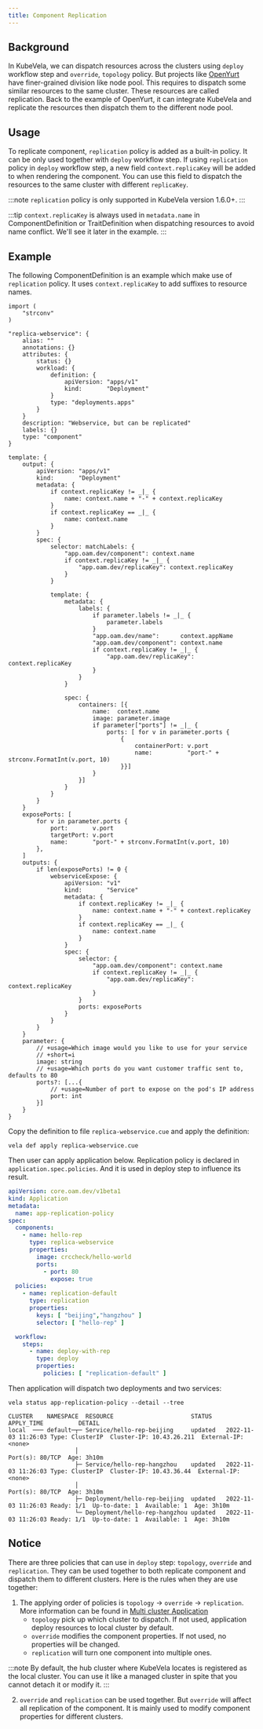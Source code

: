 ```yaml
---
title: Component Replication
---
```


## Background

In KubeVela, we can dispatch resources across the clusters using `deploy` workflow step and `override`, `topology`
policy.
But projects like [OpenYurt](https://openyurt.io) have finer-grained division like node pool. This requires to dispatch
some similar resources to the same cluster.
These resources are called replication. Back to the example of OpenYurt, it can integrate KubeVela and replicate the
resources then dispatch them to the different node pool.

## Usage

To replicate component, `replication` policy is added as a built-in policy. It can be only used together with `deploy`
workflow step.
If using `replication` policy in `deploy` workflow step, a new field `context.replicaKey` will be added to when
rendering the component. You can use this field to dispatch the resources to the same cluster with
different `replicaKey`.

:::note
`replication` policy is only supported in KubeVela version 1.6.0+.
:::

:::tip
`context.replicaKey` is always used in `metadata.name` in ComponentDefinition or TraitDefinition when dispatching
resources to avoid name conflict. We'll see it later in the example.
:::

## Example

The following ComponentDefinition is an example which make use of `replication` policy. It uses `context.replicaKey` to
add suffixes to resource names.

```cue
import (
	"strconv"
)

"replica-webservice": {
	alias: ""
	annotations: {}
	attributes: {
		status: {}
		workload: {
			definition: {
				apiVersion: "apps/v1"
				kind:       "Deployment"
			}
			type: "deployments.apps"
		}
	}
	description: "Webservice, but can be replicated"
	labels: {}
	type: "component"
}

template: {
	output: {
		apiVersion: "apps/v1"
		kind:       "Deployment"
		metadata: {
			if context.replicaKey != _|_ {
				name: context.name + "-" + context.replicaKey
			}
			if context.replicaKey == _|_ {
				name: context.name
			}
		}
		spec: {
			selector: matchLabels: {
				"app.oam.dev/component": context.name
				if context.replicaKey != _|_ {
					"app.oam.dev/replicaKey": context.replicaKey
				}
			}

			template: {
				metadata: {
					labels: {
						if parameter.labels != _|_ {
							parameter.labels
						}
						"app.oam.dev/name":      context.appName
						"app.oam.dev/component": context.name
						if context.replicaKey != _|_ {
							"app.oam.dev/replicaKey": context.replicaKey
						}
					}
				}

				spec: {
					containers: [{
						name:  context.name
						image: parameter.image
						if parameter["ports"] != _|_ {
							ports: [ for v in parameter.ports {
								{
									containerPort: v.port
									name:          "port-" + strconv.FormatInt(v.port, 10)
								}}]
						}
					}]
				}
			}
		}
	}
	exposePorts: [
		for v in parameter.ports {
			port:       v.port
			targetPort: v.port
			name:       "port-" + strconv.FormatInt(v.port, 10)
		},
	]
	outputs: {
		if len(exposePorts) != 0 {
			webserviceExpose: {
				apiVersion: "v1"
				kind:       "Service"
				metadata: {
					if context.replicaKey != _|_ {
						name: context.name + "-" + context.replicaKey
					}
					if context.replicaKey == _|_ {
						name: context.name
					}
				}
				spec: {
					selector: {
						"app.oam.dev/component": context.name
						if context.replicaKey != _|_ {
							"app.oam.dev/replicaKey": context.replicaKey
						}
					}
					ports: exposePorts
				}
			}
		}
	}
	parameter: {
		// +usage=Which image would you like to use for your service
		// +short=i
		image: string
		// +usage=Which ports do you want customer traffic sent to, defaults to 80
		ports?: [...{
			// +usage=Number of port to expose on the pod's IP address
			port: int
		}]
	}
}
```

Copy the definition to file `replica-webservice.cue` and apply the definition:

```shell
vela def apply replica-webservice.cue
```

Then user can apply application below. Replication policy is declared in `application.spec.policies`. And it is used in
deploy step to influence its result.

```yaml
apiVersion: core.oam.dev/v1beta1
kind: Application
metadata:
  name: app-replication-policy
spec:
  components:
    - name: hello-rep
      type: replica-webservice
      properties:
        image: crccheck/hello-world
        ports:
          - port: 80
            expose: true
  policies:
    - name: replication-default
      type: replication
      properties:
        keys: [ "beijing","hangzhou" ]
        selector: [ "hello-rep" ]

  workflow:
    steps:
      - name: deploy-with-rep
        type: deploy
        properties:
          policies: [ "replication-default" ]
```

Then application will dispatch two deployments and two services:

```shell
vela status app-replication-policy --detail --tree
```

```shell
CLUSTER    NAMESPACE  RESOURCE                      STATUS    APPLY_TIME          DETAIL
local  ─── default─┬─ Service/hello-rep-beijing     updated   2022-11-03 11:26:03 Type: ClusterIP  Cluster-IP: 10.43.26.211  External-IP: <none>
                   │                                                              Port(s): 80/TCP  Age: 3h10m
                   ├─ Service/hello-rep-hangzhou    updated   2022-11-03 11:26:03 Type: ClusterIP  Cluster-IP: 10.43.36.44  External-IP: <none>
                   │                                                              Port(s): 80/TCP  Age: 3h10m
                   ├─ Deployment/hello-rep-beijing  updated   2022-11-03 11:26:03 Ready: 1/1  Up-to-date: 1  Available: 1  Age: 3h10m
                   └─ Deployment/hello-rep-hangzhou updated   2022-11-03 11:26:03 Ready: 1/1  Up-to-date: 1  Available: 1  Age: 3h10m
```

## Notice

There are three policies that can use in `deploy` step: `topology`, `override` and `replication`. They can be used
together to both replicate component and dispatch them to different clusters. Here is the rules when they are use
together:

1. The applying order of policies is `topology` -> `override` -> `replication`. More information can be found
   in [Multi cluster Application](../../case-studies/multi-cluster)
    - `topology` pick up which cluster to dispatch. If not used, application deploy resources to local cluster by
      default.
    - `override` modifies the component properties. If not used, no properties will be changed.
    - `replication` will turn one component into multiple ones.

:::note
By default, the hub cluster where KubeVela locates is registered as the local cluster. You can use it like a managed
cluster in spite that you cannot detach it or modify it.
:::

2. `override` and `replication` can be used together. But `override` will affect all replication of the component. It is
   mainly used to modify component properties for different clusters.
